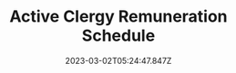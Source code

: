 ---
title: 3. Active Clergy Remuneration Schedule
date: 2023-03-02T05:24:47.847Z
order: "3"
description: ""
---